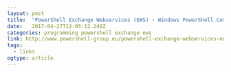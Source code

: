 ```yaml
---
layout: post 
title:  "PowerShell Exchange Webservices (EWS) › Windows PowerShell Community" 
date:   2017-04-27T12:05:12.248Z 
categories: programming powershell exchange ews
link: http://www.powershell-group.eu/powershell-exchange-webservices-ews/ 
tags:
  - links
ogtype: article 
---
```


